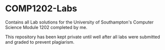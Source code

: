 # COMP1202-Labs

Contains all Lab solutions for the University of Southampton's Computer Science Module 1202 completed by me.

This repository has been kept private until well after all labs were submitted and graded to prevent plagiarism.
